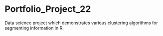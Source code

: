 # Portfolio_Project_22
Data science project which demonstrates various clustering algorithms for segmenting information in R.
